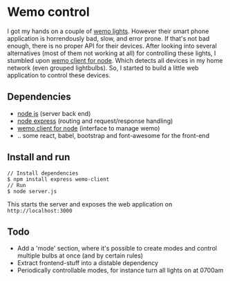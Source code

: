 # Wemo control
I got my hands on a couple of [wemo lights](http://www.belkin.com/us/p/P-F7C033/). However their smart phone application is horrendously bad, slow, and error prone. If that's not bad enough, there is no proper API for their devices. After looking into several alternatives (most of them not working at all) for controlling these lights, I stumbled upon [wemo client for node](https://github.com/timonreinhard/wemo-client). Which detects all devices in my home network (even grouped lightbulbs). So, I started to build a little web application to control these devices.

## Dependencies
* [node js](https://nodejs.org/) (server back end)
* [node express](http://expressjs.com/) (routing and request/response handling)
* [wemo client for node](https://github.com/timonreinhard/wemo-client) (interface to manage wemo)
* .. some react, babel, bootstrap and font-awesome for the front-end

## Install and run

    // Install dependencies
    $ npm install express wemo-client
    // Run
    $ node server.js

This starts the server and exposes the web application on ```http://localhost:3000```

## Todo
* Add a 'mode' section, where it's possible to create modes and control multiple bulbs at once (and by certain rules)
* Extract frontend-stuff into a distable dependency
* Periodically controllable modes, for instance turn all lights on at 0700am
